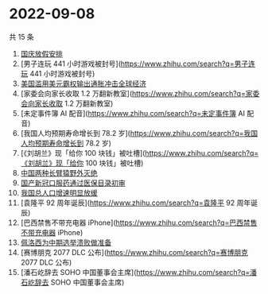 # 2022-09-08

共 15 条

<!-- BEGIN -->
<!-- 最后更新时间 Thu Sep 08 2022 04:07:03 GMT+0800 (China Standard Time) -->

1. [国庆放假安排](https://www.zhihu.com/search?q=国庆放假安排)
1. [男子连玩 441 小时游戏被封号](https://www.zhihu.com/search?q=男子连玩 441 小时游戏被封号)
1. [美国滥用美元霸权输出通胀冲击全球经济](https://www.zhihu.com/search?q=美国滥用美元霸权输出通胀冲击全球经济)
1. [家委会向家长收取 1.2 万翻新教室](https://www.zhihu.com/search?q=家委会向家长收取 1.2 万翻新教室)
1. [未定事件簿 AI 配音](https://www.zhihu.com/search?q=未定事件簿 AI 配音)
1. [我国人均预期寿命增长到 78.2 岁](https://www.zhihu.com/search?q=我国人均预期寿命增长到 78.2 岁)
1. [《刘胡兰》现「给你 100 块钱」被吐槽](https://www.zhihu.com/search?q=《刘胡兰》现「给你 100 块钱」被吐槽)
1. [中国两种长臂猿野外灭绝](https://www.zhihu.com/search?q=中国两种长臂猿野外灭绝)
1. [国产新冠口服药通过医保目录初审](https://www.zhihu.com/search?q=国产新冠口服药通过医保目录初审)
1. [我国总人口增速明显放缓](https://www.zhihu.com/search?q=我国总人口增速明显放缓)
1. [袁隆平 92 周年诞辰](https://www.zhihu.com/search?q=袁隆平 92 周年诞辰)
1. [巴西禁售不带充电器 iPhone](https://www.zhihu.com/search?q=巴西禁售不带充电器 iPhone)
1. [佩洛西为中期选举溃败做准备](https://www.zhihu.com/search?q=佩洛西为中期选举溃败做准备)
1. [赛博朋克 2077 DLC 公布](https://www.zhihu.com/search?q=赛博朋克 2077 DLC 公布)
1. [潘石屹辞去 SOHO 中国董事会主席](https://www.zhihu.com/search?q=潘石屹辞去 SOHO 中国董事会主席)

<!-- END -->
